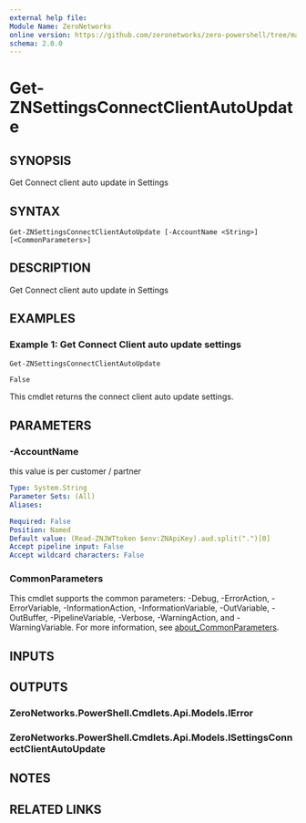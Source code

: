 ```yaml
---
external help file:
Module Name: ZeroNetworks
online version: https://github.com/zeronetworks/zero-powershell/tree/master/src/help/zeronetworks/get-znsettingsconnectclientautoupdate
schema: 2.0.0
---
```


# Get-ZNSettingsConnectClientAutoUpdate

## SYNOPSIS
Get Connect client auto update in Settings

## SYNTAX

```
Get-ZNSettingsConnectClientAutoUpdate [-AccountName <String>] [<CommonParameters>]
```

## DESCRIPTION
Get Connect client auto update in Settings

## EXAMPLES

### Example 1: Get Connect Client auto update settings
```powershell
Get-ZNSettingsConnectClientAutoUpdate  
```

```output
False                
```

This cmdlet returns the connect client auto update settings.

## PARAMETERS

### -AccountName
this value is per customer / partner

```yaml
Type: System.String
Parameter Sets: (All)
Aliases:

Required: False
Position: Named
Default value: (Read-ZNJWTtoken $env:ZNApiKey).aud.split(".")[0]
Accept pipeline input: False
Accept wildcard characters: False
```

### CommonParameters
This cmdlet supports the common parameters: -Debug, -ErrorAction, -ErrorVariable, -InformationAction, -InformationVariable, -OutVariable, -OutBuffer, -PipelineVariable, -Verbose, -WarningAction, and -WarningVariable. For more information, see [about_CommonParameters](http://go.microsoft.com/fwlink/?LinkID=113216).

## INPUTS

## OUTPUTS

### ZeroNetworks.PowerShell.Cmdlets.Api.Models.IError

### ZeroNetworks.PowerShell.Cmdlets.Api.Models.ISettingsConnectClientAutoUpdate

## NOTES

## RELATED LINKS

